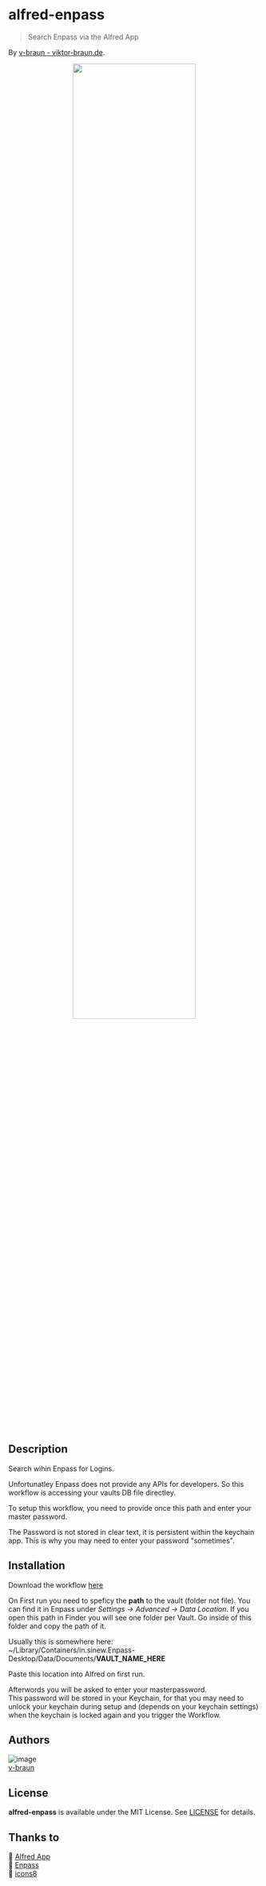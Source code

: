 # alfred-enpass
> Search Enpass via the Alfred App


By [v-braun - viktor-braun.de](https://viktor-braun.de).


<p align="center">
<img width="70%" src="resources/preview.gif" />
</p>


## Description
Search wihin Enpass for Logins.

Unfortunatley Enpass does not provide any APIs for developers.
So this workflow is accessing your vaults DB file directley.

To setup this workflow, you need to provide once this path and enter your master password.

The Password is not stored in clear text, it is persistent within the keychain app.
This is why you may need to enter your password "sometimes".


## Installation

Download the workflow [here](https://github.com/woniper/alfred-enpass/raw/main/workflow-releases/Search%20Enpass.alfredworkflow)

On First run you need to speficy the **path** to the vault (folder not file).
You can find it in Enpass under *Settings -> Advanced -> Data Location*.
If you open this path in Finder you will see one folder per Vault.
Go inside of this folder and copy the path of it.

Usually this is somewhere here:  
~/Library/Containers/in.sinew.Enpass-Desktop/Data/Documents/**VAULT_NAME_HERE**


Paste this location into Alfred on first run.

Afterwords you will be asked to enter your masterpassword.  
This password will be stored in your Keychain, for that you may need to unlock your keychain during setup and (depends on your keychain settings) when the keychain is locked again and you trigger the Workflow.


## Authors

![image](https://avatars3.githubusercontent.com/u/4738210?v=3&amp;s=50)  
[v-braun](https://github.com/v-braun/)



## License
**alfred-enpass** is available under the MIT License. See [LICENSE](LICENSE) for details.


## Thanks to
💜 [Alfred App](https://www.alfredapp.com/)  
💙 [Enpass](https://www.enpass.io/)  
💚 [icons8](https://icons8.com)  